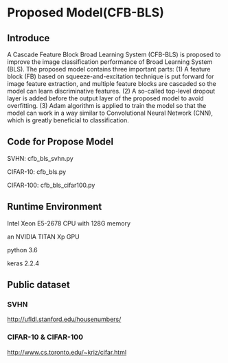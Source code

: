 # Proposed Model(CFB-BLS)

## Introduce
A Cascade Feature Block Broad Learning System (CFB-BLS) is proposed to improve the image classification performance of Broad Learning System (BLS). The proposed model contains three important parts: (1) A feature block (FB) based on squeeze-and-excitation technique is put forward for image feature extraction, and multiple feature blocks are cascaded so the model can learn discriminative features. (2) A so-called top-level dropout layer is added before the output layer of the proposed model to avoid overfitting. (3) Adam algorithm is applied to train the model so that the model can work in a way similar to Convolutional Neural Network (CNN), which is greatly beneficial to classification. 

## Code for Propose Model

SVHN: cfb_bls_svhn.py

CIFAR-10: cfb_bls.py

CIFAR-100: cfb_bls_cifar100.py

## Runtime Environment 
Intel Xeon E5-2678 CPU with 128G memory

an NVIDIA TITAN Xp GPU

python 3.6

keras 2.2.4

## Public dataset

### SVHN

http://ufldl.stanford.edu/housenumbers/

### CIFAR-10 & CIFAR-100

http://www.cs.toronto.edu/~kriz/cifar.html
